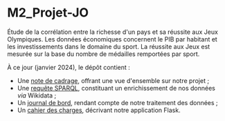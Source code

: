 # M2_Projet-JO
Étude de la corrélation entre la richesse d'un pays et sa réussite aux Jeux Olympiques. Les données économiques concernent le PIB par habitant et les investissements dans le domaine du sport. La réussite aux Jeux est mesurée sur la base du nombre de médailles remportées par sport.

À ce jour (janvier 2024), le dépôt contient :

- Une [note de cadrage](Note-de-cadrage.pdf), offrant une vue d'ensemble sur notre projet ;
- Une [requête SPARQL](Requete-SPARQL.md), constituant un enrichissement de nos données _via_ Wikidata ;
- Un [journal de bord](Journal-de-bord/Journal-de-bord.pdf), rendant compte de notre traitement des données ;
- Un [cahier des charges](Cahier-des-charges/cahier_des_charges.pdf), décrivant notre application Flask.
